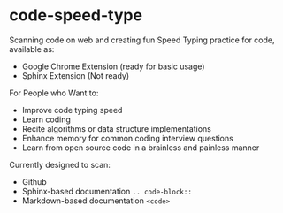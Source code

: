 # code-speed-type
Scanning code on web and creating fun Speed Typing practice for code, available as:
- Google Chrome Extension (ready for basic usage)
- Sphinx Extension (Not ready)

For People who Want to:
- Improve code typing speed
- Learn coding
- Recite algorithms or data structure implementations
- Enhance memory for common coding interview questions
- Learn from open source code in a brainless and painless manner

Currently designed to scan:
- Github
- Sphinx-based documentation `.. code-block::`
- Markdown-based documentation `<code>`
